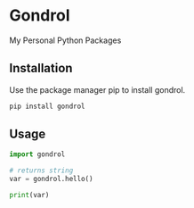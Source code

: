 # Gondrol

My Personal Python Packages

## Installation

Use the package manager pip to install gondrol.

```bash
pip install gondrol
```

## Usage

```python
import gondrol

# returns string
var = gondrol.hello()

print(var)
```